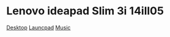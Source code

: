 # Lenovo ideapad Slim 3i 14ill05



[Desktop](https://user-images.githubusercontent.com/58174204/121806170-5d1d9780-cc81-11eb-959f-4270547616e5.png)
[Launcpad](https://user-images.githubusercontent.com/58174204/121806091-02843b80-cc81-11eb-8081-a6c752b95e52.png)
[Music](https://user-images.githubusercontent.com/58174204/121806099-0e6ffd80-cc81-11eb-9fbf-f372c055ff21.png)
